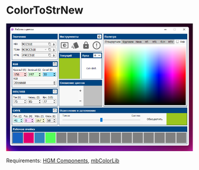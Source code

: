 # ColorToStrNew
![CTS](https://github.com/HemulGM/ColorToStrNew/blob/master/Media/screen.png?raw=true)

Requirements: [HGM Components][hgmcomp], [mbColorLib][mbColorLib]

[hgmcomp]: <https://github.com/HemulGM/Components/>
[mbColorLib]: <https://github.com/nglthach/mbColorLib/>
